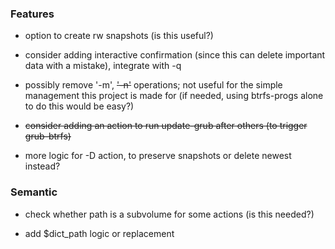 
### Features

* option to create rw snapshots (is this useful?)

* consider adding interactive confirmation (since this can delete important data with a mistake), integrate with -q

* possibly remove '-m', ~~'-n'~~ operations; not useful for the simple management this project is made for (if needed, using btrfs-progs alone to do this would be easy?)

* ~~consider adding an action to run update-grub after others (to trigger grub-btrfs)~~

* more logic for -D action, to preserve snapshots or delete newest instead?


### Semantic

* check whether path is a subvolume for some actions (is this needed?)

* add $dict_path logic or replacement
